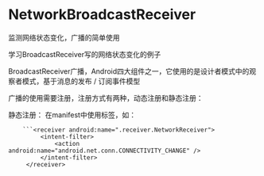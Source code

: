 # NetworkBroadcastReceiver
监测网络状态变化，广播的简单使用

学习BroadcastReceiver写的网络状态变化的例子

BroadcastReceiver广播，Android四大组件之一，它使用的是设计者模式中的观察者模式，基于消息的发布 / 订阅事件模型

广播的使用需要注册，注册方式有两种，动态注册和静态注册：

静态注册：
在manifest中使用<receiver/>标签，如：

        ```<receiver android:name=".receiver.NetworkReceiver">
             <intent-filter>
                 <action android:name="android.net.conn.CONNECTIVITY_CHANGE" />
             </intent-filter>
         </receiver>
   